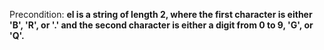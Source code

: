 Precondition: **el is a string of length 2, where the first character is either 'B', 'R', or '.' and the second character is either a digit from 0 to 9, 'G', or 'Q'.**